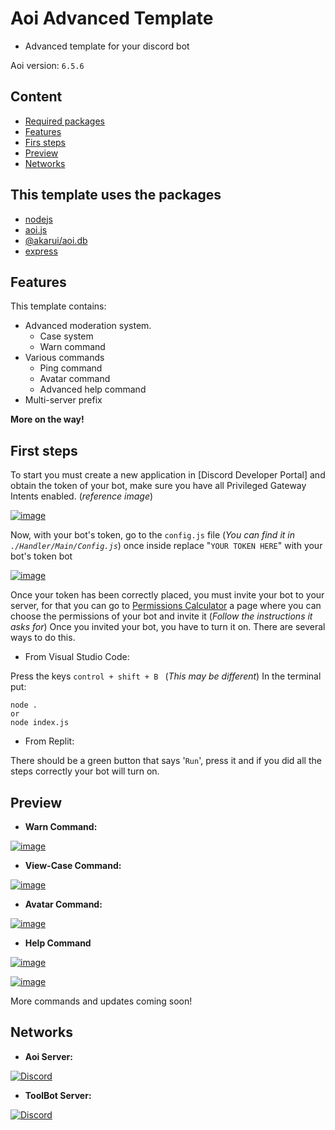 # Aoi Advanced Template
- Advanced template for your discord bot

Aoi version: `6.5.6`

## Content
- [Required packages](#this-template-uses-the-packages)
- [Features](#features)
- [Firs steps](#first-steps)
- [Preview](#preview)
- [Networks](#networks)

## This template uses the packages
- [nodejs](https://nodejs.org/)
- [aoi.js](https://www.npmjs.com/package/aoi.js)
- [@akarui/aoi.db](https://www.npmjs.com/package/@akarui/aoi.db)
- [express](https://www.npmjs.com/package/express)

## Features
This template contains:
- Advanced moderation system.
  - Case system
  - Warn command
- Various commands
  - Ping command
  - Avatar command
  - Advanced help command
- Multi-server prefix

**More on the way!**

## First steps
To start you must create a new application in [Discord Developer Portal] and obtain the token of your bot, make sure you have all Privileged Gateway Intents enabled. (*reference image*)

[![image](https://media.discordapp.net/attachments/1006970702819246222/1150223556211376138/Gateway.png?width=842&height=468)](https://media.discordapp.net/attachments/1006970702819246222/1150223556211376138/Gateway.png?width=842&height=468)

Now, with your bot's token, go to the `config.js` file (*You can find it in `./Handler/Main/Config.js`*) once inside replace "`YOUR TOKEN HERE`" with your bot's token bot

[![image](https://media.discordapp.net/attachments/1006970702819246222/1150225611978182716/Config2.png?width=1025&height=61)](https://media.discordapp.net/attachments/1006970702819246222/1150225611978182716/Config2.png?width=1025&height=61)

Once your token has been correctly placed, you must invite your bot to your server, for that you can go to [Permissions Calculator](https://discordapi.com/permissions.html#1099511627775) a page where you can choose the permissions of your bot and invite it (*Follow the instructions it asks for*)
Once you invited your bot, you have to turn it on. There are several ways to do this.
- From Visual Studio Code: 

Press the keys `control + shift + B ` (*This may be different*)
In the terminal put:
```
node .
or
node index.js
```
- From Replit:

There should be a green button that says '`Run`', press it and if you did all the steps correctly your bot will turn on.

## Preview

- **Warn Command:**

[![image](https://media.discordapp.net/attachments/1132926858481119304/1150232765086842912/Warn.png)](https://media.discordapp.net/attachments/1132926858481119304/1150232765086842912/Warn.png)


- **View-Case Command:**

[![image](https://github.com/Srpandi/Aoi-Advanced-Template/assets/104927437/c677008b-7695-41cf-8d22-d51b4d06e888)](https://github.com/Srpandi/Aoi-Advanced-Template/assets/104927437/c677008b-7695-41cf-8d22-d51b4d06e888)


- **Avatar Command:**

[![image](https://github.com/Srpandi/Aoi-Advanced-Template/assets/104927437/e5ab50e1-c983-42bd-8b79-524409600acb)](https://github.com/Srpandi/Aoi-Advanced-Template/assets/104927437/e5ab50e1-c983-42bd-8b79-524409600acb)


- **Help Command**

[![image](https://github.com/Srpandi/Aoi-Advanced-Template/assets/104927437/7fef778e-adb3-4d53-90a7-1529e4459707)](https://github.com/Srpandi/Aoi-Advanced-Template/assets/104927437/7fef778e-adb3-4d53-90a7-1529e4459707)

[![image](https://github.com/Srpandi/Aoi-Advanced-Template/assets/104927437/0677a8bc-65ca-42d6-8434-abea32046441)](https://github.com/Srpandi/Aoi-Advanced-Template/assets/104927437/0677a8bc-65ca-42d6-8434-abea32046441)

More commands and updates coming soon!

## Networks

- **Aoi Server:**

[![Discord](https://img.shields.io/badge/Discord-%235865F2.svg?style=for-the-badge&logo=discord&logoColor=white)](https://discord.com/invite/HMUfMXDQsV)

- **ToolBot Server:**

[![Discord](https://img.shields.io/badge/Discord-%235865F2.svg?style=for-the-badge&logo=discord&logoColor=white)](https://discord.gg/CWkDtYT8py)
